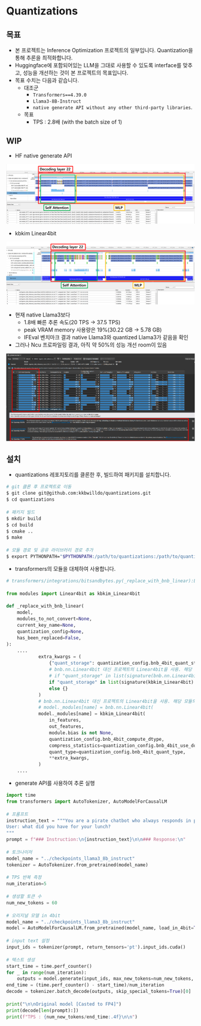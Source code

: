 # Quantizations

## 목표

- 본 프로젝트는 Inference Optimization 프로젝트의 일부입니다. Quantization을 통해 추론을 최적화합니다.  
- Huggingface에 포함되어있는 LLM을 그대로 사용할 수 있도록 interface를 맞추고, 성능을 개선하는 것이 본 프로젝트의 목표입니다.
- 목표 수치는 다음과 같습니다.
    - 대조군
        - `Transformers==4.39.0`
        - `Llama3-8B-Instruct`
        - `native generate API without any other third-party libraries`.
    - 목표        
        - TPS : 2.8배 (with the batch size of 1)

## WIP

- HF native generate API

![hf_native_generate_api](./images/hf_linear.png)

- kbkim Linear4bit

![kbkim_linear4bit](./images/q_linear.png)

- 현재 native Llama3보다 
    - 1.8배 빠른 추론 속도(20 TPS -> 37.5 TPS)
    - peak VRAM memory 사용량은 19%(30.22 GB -> 5.78 GB)
    - IFEval 벤치마크 결과 native Llama3와 quantized Llama3가 같음을 확인
- 그러나 Ncu 프로파일링 결과, 아직 약 50%의 성능 개선 room이 있음

![ncu_profiling](./images/ncu.png)

## 설치

- quantizations 레포지토리를 클론한 후, 빌드하여 패키지를 설치합니다.

```bash
# git 클론 후 프로젝트로 이동
$ git clone git@github.com:kkbwilldo/quantizations.git
$ cd quantizations

# 패키지 빌드
$ mkdir build
$ cd build
$ cmake ..
$ make

# 모듈 경로 및 공유 라이브러리 경로 추가
$ export PYTHONPATH="$PYTHONPATH:/path/to/quantizations:/path/to/quantizations/build"
```

- transformers의 모듈을 대체하여 사용합니다.

```python
# transformers/integrations/bitsandbytes.py(_replace_with_bnb_linear):L188

from modules import Linear4bit as kbkim_Linear4bit

def _replace_with_bnb_linear(
    model,
    modules_to_not_convert=None,
    current_key_name=None,
    quantization_config=None,
    has_been_replaced=False,
):
    ....
            extra_kwargs = (
                {"quant_storage": quantization_config.bnb_4bit_quant_storage}
                # bnb.nn.Linear4bit 대신 프로젝트의 Linear4bit을 사용. 해당 모듈의 인터페이스는 bnb의 것과 동일
                # if "quant_storage" in list(signature(bnb.nn.Linear4bit).parameters)
                if "quant_storage" in list(signature(kbkim_Linear4bit).parameters)
                else {}
            )
            # bnb.nn.Linear4bit 대신 프로젝트의 Linear4bit을 사용. 해당 모듈의 인터페이스는 bnb의 것과 동일
            # model._modules[name] = bnb.nn.Linear4bit(
            model._modules[name] = kbkim_Linear4bit(
                in_features,
                out_features,
                module.bias is not None,
                quantization_config.bnb_4bit_compute_dtype,
                compress_statistics=quantization_config.bnb_4bit_use_double_quant,
                quant_type=quantization_config.bnb_4bit_quant_type,
                **extra_kwargs,
            )
    ....
```

- generate API를 사용하여 추론 실행

```python
import time
from transformers import AutoTokenizer, AutoModelForCausalLM

# 프롬프트
instruction_text = """You are a pirate chatbot who always responds in pirate speak!
User: what did you have for your lunch?
"""
prompt = f"### Instruction:\n{instruction_text}\n\n### Response:\n"

# 토크나이저
model_name = "../checkpoints_llama3_8b_instruct"
tokenizer = AutoTokenizer.from_pretrained(model_name)

# TPS 반복 측정
num_iteration=5

# 생성할 토큰 수
num_new_tokens = 60

# 오리지널 모델 in 4bit
model_name = "../checkpoints_llama3_8b_instruct"
model = AutoModelForCausalLM.from_pretrained(model_name, load_in_4bit=True) # load_in_4bit=True를 추가하여 기존 bf16 모델을 fp4로 양자화

# input text 설정
input_ids = tokenizer(prompt, return_tensors='pt').input_ids.cuda()

# 텍스트 생성
start_time = time.perf_counter()
for _ in range(num_iteration):
    outputs = model.generate(input_ids, max_new_tokens=num_new_tokens, min_new_tokens=num_new_tokens, use_cache=True)
end_time = (time.perf_counter() - start_time)/num_iteration
decode = tokenizer.batch_decode(outputs, skip_special_tokens=True)[0]

print("\n\nOriginal model [Casted to FP4]")
print(decode[len(prompt):])
print(f"TPS : {num_new_tokens/end_time:.4f}\n\n")
```
